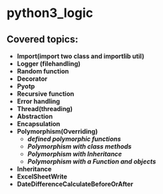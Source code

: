 # python3_logic

## Covered topics:

* **Import(import two class and importlib util)**
* **Logger (filehandling)**
* **Random function**
* **Decorator**
* **Pyotp**
* **Recursive function**
* **Error handling**
* **Thread(threading)**
* **Abstraction**
* **Encapsulation**
* **Polymorphism(Overriding)**
  * ***defined polymorphic functions***
  * ***Polymorphism with class methods***
  * ***Polymorphism with Inheritance***
  * ***Polymorphism with a Function and objects***
* **Inheritance**
* **ExcelSheetWrite**
* **DateDifferenceCalculateBeforeOrAfter**
